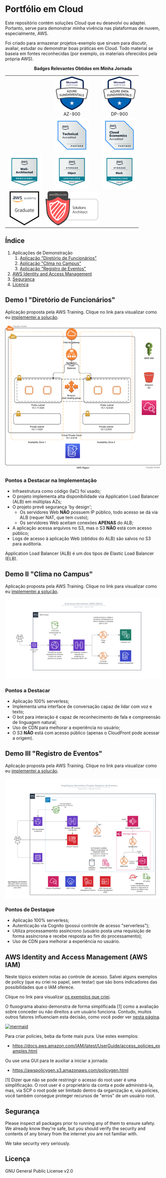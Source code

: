 # Portfólio em Cloud

Este repositório contém soluções Cloud que eu desevolvi ou adaptei. Portanto, serve para demonstrar minha vivência nas
plataformas de nuvem, especialmente, AWS.

Foi criado para armazenar projetos-exemplo que sirvam para discutir, avaliar, estudar ou demonstrar boas práticas em
Cloud. Todo material se baseia em fontes reconhecidas (por exemplo, os materiais oferecidos pela própria AWS).

<div id="header" align="center">

**Badges Relevantes Obtidos em Minha Jornada**

|                          |                                      |                                      |
| :----------------------: | :----------------------------------: | :----------------------------------: |
|                          | ![5](.badges/img5.png) <br /> AZ-900 | ![6](.badges/img6.png) <br /> DP-900 |
|                          |        ![8](.badges/img8.png)        |        ![9](.badges/img9.png)        |
| ![10](.badges/img10.png) |       ![11](.badges/img11.png)       |       ![12](.badges/img12.png)       |
|  ![2](.badges/img2.png)  |        ![3](.badges/img3.png)        |                                      |

</div>

## Índice

1. Aplicações de Demonstração
   1. [Aplicação "Diretório de Funcionários"](#demo-i-diretório-de-funcionários)
   1. [Aplicação "Clima no Campus"](#demo-ii-clima-no-campus)
   1. [Aplicação "Registro de Eventos"](#demo-iii-registro-de-eventos)
1. [AWS Identity and Access Management](#aws-identity-and-access-management-aws-iam)
1. [Segurança](#segurança)
1. [Licença](#licença)

## Demo I "Diretório de Funcionários"

Aplicação proposta pela AWS Training. Clique no link para visualizar como eu
[implementei a solução](Diretorio%20de%20Pessoas#diretório-de-funcionários).

[![ Diagrama de Arquitetura](Diretorio%20de%20Pessoas/demo-01.svg)](Diretorio%20de%20Pessoas#diretório-de-funcionários)

### Pontos a Destacar na Implementação

- Infraestrutura como código (IaC) foi usado;
- O projeto implementa alta disponibilidade via Application Load Balancer (ALB) em múltiplas AZs;
- O projeto prevê segurança 'by design';
  - Os servidores Web **NÃO** possuem IP público, todo acesso se dá via ALB (requer NAT, que tem custo);
  - Os servidores Web aceitam conexões **APENAS** do ALB;
- A aplicação acessa arquivos no S3, mas o S3 **NÃO** está com acesso público;
- Logs de acesso à aplicação Web (obtidos do ALB) são salvos no S3 para auditoria.

Application Load Balancer (ALB) é um dos tipos de Elastic Load Balancer (ELB).

## Demo II "Clima no Campus"

Aplicação proposta pela AWS Training. Clique no link para visualizar como eu
[implementei a solução](serverless#serverless).

[![ Diagrama de Arquitetura](Serverless/Estrutura-Serverless-AWS.svg)](serverless#serverless)

### Pontos a Destacar

- Aplicação 100% serverless;
- Implementa uma interface de conversação capaz de lidar com voz e texto;
- O bot para interação é capaz de reconhecimento de fala e compreensão de linguagem natural;
- Uso de CDN para melhorar a experiência no usuário;
- O S3 **NÃO** está com acesso público (apenas o CloudFront pode acessar a origem).

## Demo III "Registro de Eventos"

Aplicação proposta pela AWS Training. Clique no link para visualizar como eu
[implementei a solução](registroEventos#causos-da-roça).

[![ Diagrama de Arquitetura](Registro%20de%20Eventos/NoBack-RegistroDeEventos.png)](Registro%20de%20Eventos#causos-da-roça)

### Pontos de Destaque

- Aplicação 100% serverless;
- Autenticação via Cognito (possui controle de acesso "serverless");
- Utiliza processamento assíncrono (usuário posta uma requisição de forma assíncrona e recebe resposta ao fim do
  processamento);
- Uso de CDN para melhorar a experiência no usuário.

## AWS Identity and Access Management (AWS IAM)

Neste tópico existem notas ao controle de acesso. Salvei alguns exemplos de policy (que eu criei no papel, sem testar)
que são bons indicadores das possibilidades que o IAM oferece.

Clique no link para visualizar [os exemplos que criei](IAM#policies).

O fluxograma abaixo demonstra de forma simplificada [1] como a avaliação sobre conceder ou não direitos a um usuário
funciona. Contudo, muitos outros fatores influenciam esta decisão, como você poder ver
[nesta página](https://docs.aws.amazon.com/IAM/latest/UserGuide/reference_policies_evaluation-logic.html#policy-eval-denyallow).

[![mermaid](https://mermaid.ink/img/eyJjb2RlIjoiZ3JhcGggVERcbiAgICBBMShSZXF1aXNpw6fDo288YnI-ZmVpdGEgcGVsbzxicj51c3XDoXJpbyByb290PylcbiAgICBBMihQZXJtaXRpZG8pXG5cbiAgICBCMShGb2kgbmVnYWRvPGJyPmV4cGxpY2l0YW1lbnRlPylcbiAgICBCMihFeHBsaWNpdCBEZW55KVxuXG4gICAgQzEoRm9pIHBlcm1pdGlkbzxicj5leHBsaWNpdGFtZW50ZT8pXG4gICAgQzIoUGVybWl0aWRvKVxuICAgIEMzKEltcGxpY2l0IERlbnkpXG5cbiAgICBBMSAtLT58U2ltfCBBMlxuICAgIEExIC0tPnxOw6NvfCBCMVxuICAgIEIxIC0tPnxTaW18IEIyXG4gICAgQjEgLS0-fE7Do298IEMxXG4gICAgQzEgLS0-fFNpbXwgQzJcbiAgICBDMSAtLT58TsOjb3wgQzNcbiIsIm1lcm1haWQiOnsidGhlbWUiOiJkZWZhdWx0In0sInVwZGF0ZUVkaXRvciI6dHJ1ZSwiYXV0b1N5bmMiOnRydWUsInVwZGF0ZURpYWdyYW0iOnRydWV9)](IAM#policies)

Para criar policies, beba da fonte mais pura. Use estes exemplos:

- <https://docs.aws.amazon.com/IAM/latest/UserGuide/access_policies_examples.html>

Ou use uma GUI para te auxiliar a iniciar a jornada:

- <https://awspolicygen.s3.amazonaws.com/policygen.html>

[1] Dizer que não se pode restringir o acesso do root user é uma simplificação. O root user é o proprietário da conta e
pode administrá-la, mas, via SCP o root pode ser limitado dentro da organização e, via policies, você também consegue
proteger recursos de "erros" de um usuário root.

## Segurança

Please inspect all packages prior to running any of them to ensure safety. We already know they're safe, but you should
verify the security and contents of any binary from the internet you are not familiar with.

We take security very seriously.

## Licença

GNU General Public License v2.0
